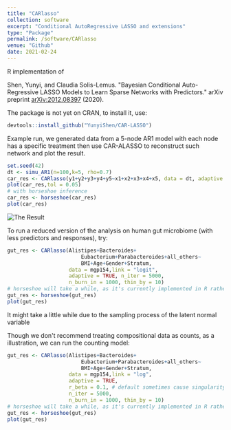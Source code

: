 ```yaml
---
title: "CARlasso"
collection: software
excerpt: "Conditional AutoRegressive LASSO and extensions"
type: "Package"
permalink: /software/CARlasso
venue: "Github"
date: 2021-02-24
---
```


R implementation of 

Shen, Yunyi, and Claudia Solis-Lemus. "Bayesian Conditional Auto-Regressive LASSO Models to Learn Sparse Networks with Predictors." arXiv preprint [arXiv:2012.08397](https://arxiv.org/abs/2012.08397) (2020).

The package is not yet on CRAN, to install it, use:
```r
devtools::install_github("YunyiShen/CAR-LASSO")
```

Example run, we generated data from a 5-node AR1 model with each node has a specific treatment then use CAR-ALASSO to reconstruct such network and plot the result. 

```r
set.seed(42)
dt <- simu_AR1(n=100,k=5, rho=0.7)
car_res <- CARlasso(y1+y2+y3+y4+y5~x1+x2+x3+x4+x5, data = dt, adaptive = TRUE)
plot(car_res,tol = 0.05)
# with horseshoe inference
car_res <- horseshoe(car_res)
plot(car_res)
```

![The Result](http://YunyiShen.github.io/files/Research_figs/CARLASSO/package_eg.png)


To run a reduced version of the analysis on human gut microbiome (with less predictors and responses), try:

```r
gut_res <- CARlasso(Alistipes+Bacteroides+
                        Eubacterium+Parabacteroides+all_others~
                        BMI+Age+Gender+Stratum,
                    data = mgp154,link = "logit", 
                    adaptive = TRUE, n_iter = 5000, 
                    n_burn_in = 1000, thin_by = 10)
# horseshoe will take a while, as it's currently implemented in R rather than C++
gut_res <- horseshoe(gut_res)
plot(gut_res)
```
It might take a little while due to the sampling process of the latent normal variable 

Though we don't recommend treating compositional data as counts, as a illustration, we can run the counting model:

```r
gut_res <- CARlasso(Alistipes+Bacteroides+
                        Eubacterium+Parabacteroides+all_others~
                        BMI+Age+Gender+Stratum,
                    data = mgp154,link = "log", 
                    adaptive = TRUE, 
                    r_beta = 0.1, # default sometimes cause singularity in Poisson model due to exponential transformation, slightly change can fix it.
                    n_iter = 5000, 
                    n_burn_in = 1000, thin_by = 10)
# horseshoe will take a while, as it's currently implemented in R rather than C++
gut_res <- horseshoe(gut_res)
plot(gut_res)
```

